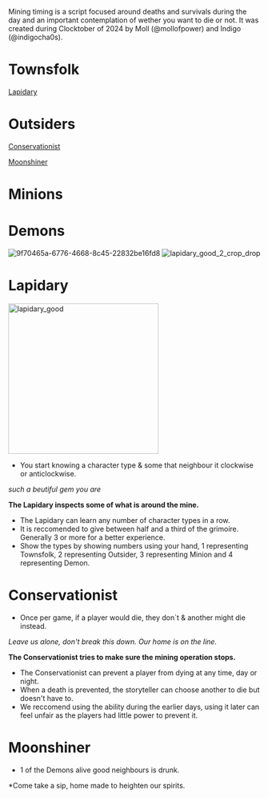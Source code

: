 Mining timing is a script focused around deaths and survivals during the day and an important contemplation of wether you want to die or not. It was created during Clocktober of 2024 by Moll (@mollofpower) and Indigo (@indigocha0s).


# Townsfolk
[Lapidary](#lapidary)



# Outsiders
[Conservationist](#conservationist)

[Moonshiner](#moonshiner)

# Minions

# Demons



![9f70465a-6776-4668-8c45-22832be16fd8](https://github.com/user-attachments/assets/8e8bfe12-af22-4c3e-b5b9-66bf0aab4b2a)
![lapidary_good_2_crop_drop](https://github.com/user-attachments/assets/5202bdda-d57f-45b3-9767-44358f033500)




# Lapidary
<img src="https://github.com/user-attachments/assets/5202bdda-d57f-45b3-9767-44358f033500" alt="lapidary_good" width="300" height="300">

- You start knowing a character type & some that neighbour it clockwise or anticlockwise.

*such a beutiful gem you are*

**The Lapidary inspects some of what is around the mine.**
- The Lapidary can learn any number of character types in a row.
- It is reccomended to give between half and a third of the grimoire. Generally 3 or more for a better experience.
- Show the types by showing numbers using your hand, 1 representing Townsfolk, 2 representing Outsider, 3 representing Minion and 4 representing Demon.


# Conservationist

- Once per game, if a player would die, they don`t & another might die instead.

*Leave us alone, don't break this down. Our home is on the line.*

**The Conservationist tries to make sure the mining operation stops.**
- The Conservationist can prevent a player from dying at any time, day or night.
- When a death is prevented, the storyteller can choose another to die but doesn't have to.
- We reccomend using the ability during the earlier days, using it later can feel unfair as the players had little power to prevent it. 



# Moonshiner

- 1 of the Demons alive good neighbours is drunk.

*Come take a sip, home made to heighten our spirits.

